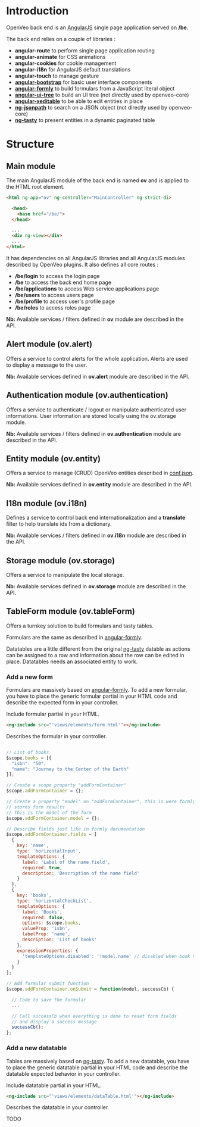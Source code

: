 # Introduction

OpenVeo back end is an [AngularJS](https://angularjs.org/) single page application served on **/be**.

The back end relies on a couple of libraries :

- **angular-route** to perform single page application routing
- **angular-animate** for CSS animations
- **angular-cookies** for cookie management
- **angular-i18n** for AngularJS default translations
- **angular-touch** to manage gesture
- **[angular-bootstrap](https://angular-ui.github.io/bootstrap/)** for basic user interface components
- **[angular-formly](http://angular-formly.com/)** to build formulars from a JavaScript literal object
- **[angular-ui-tree](http://angular-ui-tree.github.io/angular-ui-tree)** to build an UI tree (not directly used by openveo-core)
- **[angular-xeditable](http://vitalets.github.io/angular-xeditable/)** to be able to edit entities in place
- **[ng-jsonpath](https://github.com/noherczeg/ng-jsonpath)** to search on a JSON object (not directly used by openveo-core)
- **[ng-tasty](http://zizzamia.com/ng-tasty/)** to present entities in a dynamic paginated table

# Structure

## Main module

The main AngularJS module of the back end is named **ov** and is applied to the HTML root element.

```html
<html ng-app="ov" ng-controller="MainController" ng-strict-di>

  <head>
    <base href="/be/">
  </head>

  ...
  <div ng-view></div>
  ...
</html>
```

It has dependencies on all AngularJS libraries and all AngularJS modules described by OpenVeo plugins. It also defines all core routes :

- **/be/login** to access the login page
- **/be** to access the back end home page
- **/be/applications** to access Web service applications page
- **/be/users** to access users page
- **/be/profile** to access user's profile page
- **/be/roles** to access roles page

**Nb:** Available services / filters defined in **ov** module are described in the API.

## Alert module (**ov.alert**)

Offers a service to control alerts for the whole application. Alerts are used to display a message to the user.

**Nb:** Available services defined in **ov.alert** module are described in the API.

## Authentication module (**ov.authentication**)

Offers a service to authenticate / logout or manipulate authenticated user informations. User information are stored locally using the ov.storage module.

**Nb:** Available services / filters defined in **ov.authentication** module are described in the API.

## Entity module (**ov.entity**)

Offers a service to manage (CRUD) OpenVeo entities described in [conf.json](/developers/conf).

**Nb:** Available services defined in **ov.entity** module are described in the API.

## I18n module (**ov.i18n**)

Defines a service to control back end internationalization and a **translate** filter to help translate ids from a dictionary.

**Nb:** Available services / filters defined in **ov.i18n** module are described in the API.

## Storage module (**ov.storage**)

Offers a service to manipulate the local storage.

**Nb:** Available services defined in **ov.storage** module are described in the API.

## TableForm module (**ov.tableForm**)

Offers a turnkey solution to build formulars and tasty tables.

Formulars are the same as described in [angular-formly](http://angular-formly.com/).

Datatables are a little different from the original [ng-tasty](http://zizzamia.com/ng-tasty/) datable as actions can be assigned to a row and information about the row can be edited in place. Datatables needs an associated entity to work.

### Add a new form

Formulars are massively based on [angular-formly](http://angular-formly.com/).
To add a new formular, you have to place the generic formular partial in your HTML code and describe the expected form in your controller.

Include formular partial in your HTML.

```html
<ng-include src="'views/elements/form.html'"></ng-include>
```

Describes the formular in your controller.

```javascript

// List of books
$scope.books = [{
  "isbn": "50",
  "name": "Journey to the Center of the Earth"
}];

// Create a scope property "addFormContainer"
$scope.addFormContainer = {};

// Create a property "model" on "addFormContainer", this is were formly will
// stores form results
// This is the model of the form
$scope.addFormContainer.model = {};

// Describe fields just like in formly documentation
$scope.addFormContainer.fields = [
  {
    key: 'name',
    type: 'horizontalInput',
    templateOptions: {
      label: 'Label of the name field',
      required: true,
      description: 'Description of the name field'
    }
  },
  {
    key: 'books',
    type: 'horizontalCheckList',
    templateOptions: {
      label: 'Books',
      required: false,
      options: $scope.books,
      valueProp: 'isbn',
      labelProp: 'name',
      description: 'List of books'
    },
    expressionProperties: {
      'templateOptions.disabled': '!model.name' // disabled when book name is blank
    }
  }
];

// Add formular submit function
$scope.addFormContainer.onSubmit = function(model, successCb) {

  // Code to save the formular
  ...

  // Call successCb when everything is done to reset form fields
  // and display a success message
  successCb();
};
```

### Add a new datatable

Tables are massively based on [ng-tasty](http://zizzamia.com/ng-tasty/).
To add a new datatable, you have to place the generic datatable partial in your HTML code and describe the datatable expected behavior in your controller.

Include datatable partial in your HTML.

```html
<ng-include src="'views/elements/dataTable.html'"></ng-include>
```

Describes the datatable in your controller.

TODO